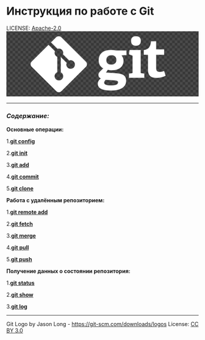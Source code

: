 # Инструкция по работе с Git

LICENSE: [Apache-2.0](license.md/)
![](./assets/GitLogo.png)   

---
### ***Содержание:***
**Основные операции:**

1.**[git config](./gitcommands/MainCommands/git%20config.md)**

2.**[git init](./gitcommands/WorkingWithRemoteRepository/git%20init.md)**

3.**[git add](./gitcommands/WorkingWithRemoteRepository/git%20add.md)**

4.**[git commit](./gitcommands/WorkingWithRemoteRepository/git%20commit.md)**

5.**[git clone](./gitcommands/WorkingWithRemoteRepository/git%20clone.md)**

**Работа с удалённым репозиторием:**

1.**[git remote add](./gitcommands/WorkingWithRemoteRepository/git%20remote%20add.md)**

2.**[git fetch](./gitcommands/WorkingWithRemoteRepository/git%20fetch.md)**

3.**[git merge](./gitcommands/WorkingWithRemoteRepository/git%20merge.md)**

4.**[git pull](./gitcommands/WorkingWithRemoteRepository/git%20pull.md)**

5.**[git push](./gitcommands/WorkingWithRemoteRepository/git%20push.md)**

**Получение данных о состоянии репозитория:**

1.**[git status](./gitcommands/GettingDataAboutStateRepository/git%20status.md)**

2.**[git show](./gitcommands/GettingDataAboutStateRepository/git%20show.md)**

3.**[git log](./gitcommands/GettingDataAboutStateRepository/git%20log.md)**

---
Git Logo by Jason Long - https://git-scm.com/downloads/logos
License: [CC BY 3.0](https://creativecommons.org/licenses/by/3.0/)
